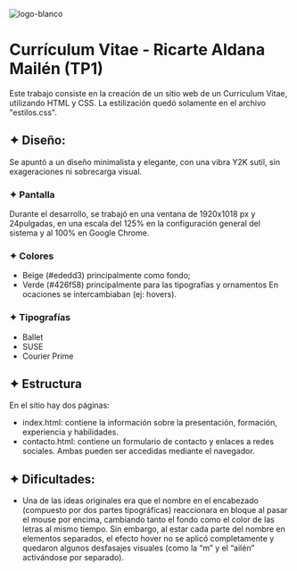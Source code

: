 ![logo-blanco](https://github.com/user-attachments/assets/245d7dde-5890-4684-be4b-5f5878d35d91)
# Currículum Vitae - Ricarte Aldana Mailén (TP1)
Este trabajo consiste en la creación de un sitio web de un Curriculum Vitae, utilizando HTML y CSS.
La estilización quedó solamente en el archivo "estilos.css".

## ✦︎ Diseño:
Se apuntó a un diseño minimalista y elegante, con una vibra Y2K sutil, sin exageraciones ni sobrecarga visual.

### ✦︎ Pantalla
Durante el desarrollo, se trabajó en una ventana de 1920x1018 px y 24pulgadas, en una escala del 125% en la configuración general del sistema y al 100% en Google Chrome.

### ✦︎ Colores
- Beige (#ededd3) principalmente como fondo;
- Verde (#426f58) principalmente para las tipografías y ornamentos
En ocaciones se intercambiaban (ej: hovers).

### ✦︎ Tipografías
- Ballet
- SUSE
- Courier Prime

## ✦︎ Estructura
En el sitio hay dos páginas:
- index.html: contiene la información sobre la presentación, formación, experiencia y habilidades.
- contacto.html: contiene un formulario de contacto y enlaces a redes sociales.
Ambas pueden ser accedidas mediante el navegador.

## ✦︎ Dificultades:
- Una de las ideas originales era que el nombre en el encabezado (compuesto por dos partes tipográficas) reaccionara en bloque al pasar el mouse por encima, cambiando tanto el fondo como el color de las letras al mismo tiempo.
Sin embargo, al estar cada parte del nombre en elementos separados, el efecto hover no se aplicó completamente y quedaron algunos desfasajes visuales (como la “m” y el “ailén” activándose por separado).
